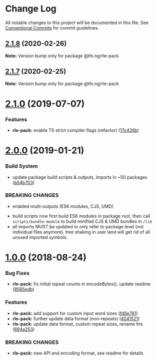 # Change Log

All notable changes to this project will be documented in this file.
See [Conventional Commits](https://conventionalcommits.org) for commit guidelines.

## [2.1.8](https://github.com/thi-ng/umbrella/compare/@thi.ng/rle-pack@2.1.7...@thi.ng/rle-pack@2.1.8) (2020-02-26)

**Note:** Version bump only for package @thi.ng/rle-pack





## [2.1.7](https://github.com/thi-ng/umbrella/compare/@thi.ng/rle-pack@2.1.6...@thi.ng/rle-pack@2.1.7) (2020-02-25)

**Note:** Version bump only for package @thi.ng/rle-pack





# [2.1.0](https://github.com/thi-ng/umbrella/compare/@thi.ng/rle-pack@2.0.6...@thi.ng/rle-pack@2.1.0) (2019-07-07)

### Features

* **rle-pack:** enable TS strict compiler flags (refactor) ([17c426b](https://github.com/thi-ng/umbrella/commit/17c426b))

# [2.0.0](https://github.com/thi-ng/umbrella/compare/@thi.ng/rle-pack@1.0.8...@thi.ng/rle-pack@2.0.0) (2019-01-21)

### Build System

* update package build scripts & outputs, imports in ~50 packages ([b54b703](https://github.com/thi-ng/umbrella/commit/b54b703))

### BREAKING CHANGES

* enabled multi-outputs (ES6 modules, CJS, UMD)

- build scripts now first build ES6 modules in package root, then call
  `scripts/bundle-module` to build minified CJS & UMD bundles in `/lib`
- all imports MUST be updated to only refer to package level
  (not individual files anymore). tree shaking in user land will get rid of
  all unused imported symbols.

<a name="1.0.0"></a>
# [1.0.0](https://github.com/thi-ng/umbrella/compare/@thi.ng/rle-pack@0.2.24...@thi.ng/rle-pack@1.0.0) (2018-08-24)

### Bug Fixes

* **rle-pack:** fix initial repeat counts in encodeBytes(), update readme ([8565edb](https://github.com/thi-ng/umbrella/commit/8565edb))

### Features

* **rle-pack:** add support for custom input word sizes ([fd8e761](https://github.com/thi-ng/umbrella/commit/fd8e761))
* **rle-pack:** further update data format (non-repeats) ([4041521](https://github.com/thi-ng/umbrella/commit/4041521))
* **rle-pack:** update data format, custom repeat sizes, rename fns ([694a253](https://github.com/thi-ng/umbrella/commit/694a253))

### BREAKING CHANGES

* **rle-pack:** new API and encoding format, see readme
for details
